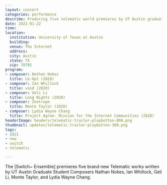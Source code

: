 ```yaml
---
layout: concert
categories: performance
describe: Producing five telematic world premieres by UT Austin graduate student composers, with the [Switch~ Ensemble].
date: 2021-01-22
time:
location:
  institution: University of Texas at Austin
  building:
  venue: The Internet
  address:
  city: Austin
  state: TX
  zip: 78701
program:
- composer: Nathan Nokes
  title: Co-Opt (2020)
- composer: Ian Whillock
  title: void (2020)
- composer: Geli Li
  title: Long Nights (2020)
- composer: Zoetrope
  title: Monte Taylor (2020)
- composer: Lydia Wayne Chang
  title: Project Agree- Mission for the Internet Communities (2020)
headerImage: headers/telematic-trailer-playbutton-800.png
thumbnail: updates/telematic-trailer-playbutton-300.png
tags:
- 2021
- new
- switch
- telematic

---
```


The [Switch~ Ensemble] premieres five brand new Telematic works written by UT Austin Graduate Student Composers Nathan Nokes, Ian Whillock, Geli Li, Monte Taylor, and Lydia Wayne Chang.
